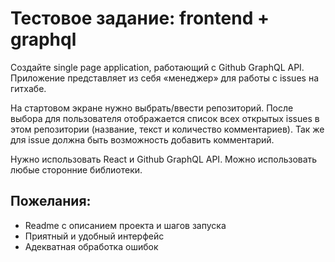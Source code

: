 # Тестовое задание: frontend + graphql

Создайте single page application, работающий c Github GraphQL API. Приложение представляет из себя «менеджер» для работы с issues на гитхабе.

На стартовом экране нужно выбрать/ввести репозиторий. После выбора для пользователя отображается список всех открытых issues в этом репозитории (название, текст и количество комментариев). Так же для issue должна быть возможность добавить комментарий.

Нужно использовать React и Github GraphQL API. Можно использовать любые сторонние библиотеки.

## Пожелания:

* Readme с описанием проекта и шагов запуска
* Приятный и удобный интерфейс
* Адекватная обработка ошибок
